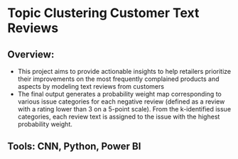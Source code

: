 # Topic Clustering Customer Text Reviews
## Overview: 
- This project aims to provide actionable insights to help retailers prioritize their improvements on the most frequently complained products and aspects by modeling text reviews from customers
- The final output generates a probability weight map corresponding to various issue categories for each negative review (defined as a review with a rating lower than 3 on a 5-point scale). From the k-identified issue categories, each review text is assigned to the issue with the highest probability weight.

## Tools: CNN, Python, Power BI
